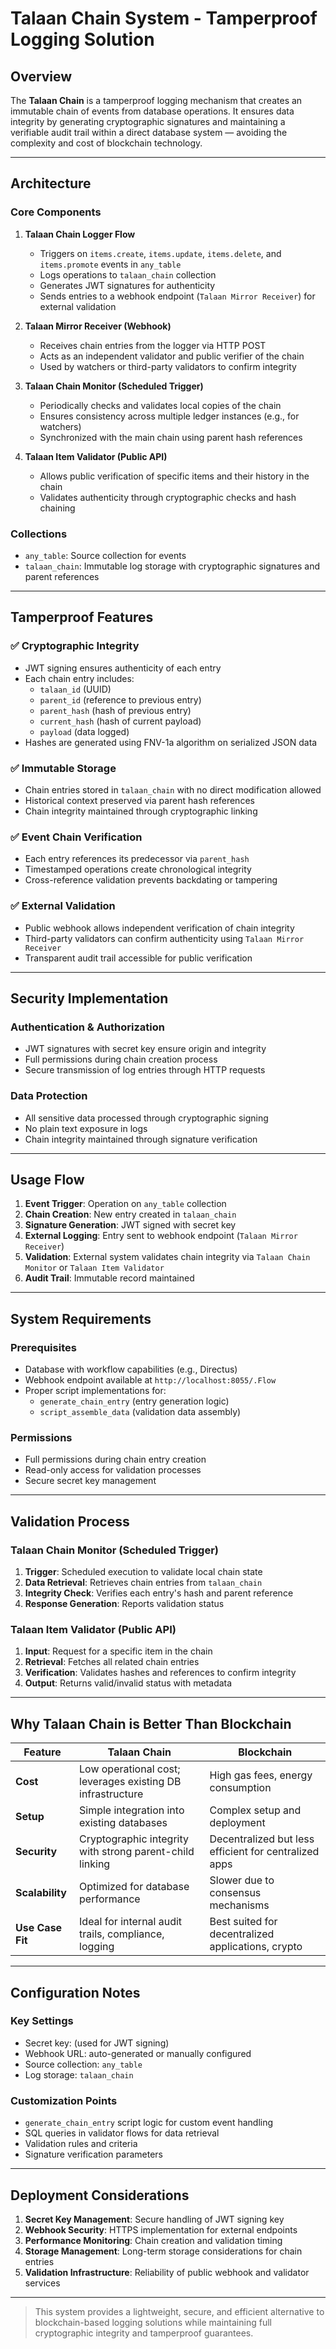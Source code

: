# Talaan Chain System - Tamperproof Logging Solution

## Overview

The **Talaan Chain** is a tamperproof logging mechanism that creates an immutable chain of events from database operations. It ensures data integrity by generating cryptographic signatures and maintaining a verifiable audit trail within a direct database system — avoiding the complexity and cost of blockchain technology.

---

## Architecture

### Core Components

1. **Talaan Chain Logger Flow**
   - Triggers on `items.create`, `items.update`, `items.delete`, and `items.promote` events in `any_table`
   - Logs operations to `talaan_chain` collection
   - Generates JWT signatures for authenticity
   - Sends entries to a webhook endpoint (`Talaan Mirror Receiver`) for external validation

2. **Talaan Mirror Receiver (Webhook)**
   - Receives chain entries from the logger via HTTP POST
   - Acts as an independent validator and public verifier of the chain
   - Used by watchers or third-party validators to confirm integrity

3. **Talaan Chain Monitor (Scheduled Trigger)**
   - Periodically checks and validates local copies of the chain
   - Ensures consistency across multiple ledger instances (e.g., for watchers)
   - Synchronized with the main chain using parent hash references

4. **Talaan Item Validator (Public API)**
   - Allows public verification of specific items and their history in the chain
   - Validates authenticity through cryptographic checks and hash chaining

### Collections
- `any_table`: Source collection for events
- `talaan_chain`: Immutable log storage with cryptographic signatures and parent references

---

## Tamperproof Features

### ✅ Cryptographic Integrity
- JWT signing ensures authenticity of each entry
- Each chain entry includes:
  - `talaan_id` (UUID)
  - `parent_id` (reference to previous entry)
  - `parent_hash` (hash of previous entry)
  - `current_hash` (hash of current payload)
  - `payload` (data logged)
- Hashes are generated using FNV-1a algorithm on serialized JSON data

### ✅ Immutable Storage
- Chain entries stored in `talaan_chain` with no direct modification allowed
- Historical context preserved via parent hash references
- Chain integrity maintained through cryptographic linking

### ✅ Event Chain Verification
- Each entry references its predecessor via `parent_hash`
- Timestamped operations create chronological integrity
- Cross-reference validation prevents backdating or tampering

### ✅ External Validation
- Public webhook allows independent verification of chain integrity
- Third-party validators can confirm authenticity using `Talaan Mirror Receiver`
- Transparent audit trail accessible for public verification

---

## Security Implementation

### Authentication & Authorization
- JWT signatures with secret key ensure origin and integrity
- Full permissions during chain creation process
- Secure transmission of log entries through HTTP requests

### Data Protection
- All sensitive data processed through cryptographic signing
- No plain text exposure in logs
- Chain integrity maintained through signature verification

---

## Usage Flow

1. **Event Trigger**: Operation on `any_table` collection
2. **Chain Creation**: New entry created in `talaan_chain`
3. **Signature Generation**: JWT signed with secret key
4. **External Logging**: Entry sent to webhook endpoint (`Talaan Mirror Receiver`)
5. **Validation**: External system validates chain integrity via `Talaan Chain Monitor` or `Talaan Item Validator`
6. **Audit Trail**: Immutable record maintained

---

## System Requirements

### Prerequisites
- Database with workflow capabilities (e.g., Directus)
- Webhook endpoint available at `http://localhost:8055/.Flow`
- Proper script implementations for:
  - `generate_chain_entry` (entry generation logic)
  - `script_assemble_data` (validation data assembly)

### Permissions
- Full permissions during chain entry creation
- Read-only access for validation processes
- Secure secret key management

---

## Validation Process

### Talaan Chain Monitor (Scheduled Trigger)
1. **Trigger**: Scheduled execution to validate local chain state
2. **Data Retrieval**: Retrieves chain entries from `talaan_chain`
3. **Integrity Check**: Verifies each entry's hash and parent reference
4. **Response Generation**: Reports validation status

### Talaan Item Validator (Public API)
1. **Input**: Request for a specific item in the chain
2. **Retrieval**: Fetches all related chain entries
3. **Verification**: Validates hashes and references to confirm integrity
4. **Output**: Returns valid/invalid status with metadata

---

## Why Talaan Chain is Better Than Blockchain

| Feature | Talaan Chain | Blockchain |
|--------|--------------|------------|
| **Cost** | Low operational cost; leverages existing DB infrastructure | High gas fees, energy consumption |
| **Setup** | Simple integration into existing databases | Complex setup and deployment |
| **Security** | Cryptographic integrity with strong parent-child linking | Decentralized but less efficient for centralized apps |
| **Scalability** | Optimized for database performance | Slower due to consensus mechanisms |
| **Use Case Fit** | Ideal for internal audit trails, compliance, logging | Best suited for decentralized applications, crypto |

---

## Configuration Notes

### Key Settings
- Secret key: (used for JWT signing)
- Webhook URL: auto-generated or manually configured
- Source collection: `any_table`
- Log storage: `talaan_chain`

### Customization Points
- `generate_chain_entry` script logic for custom event handling
- SQL queries in validator flows for data retrieval
- Validation rules and criteria
- Signature verification parameters

---

## Deployment Considerations

1. **Secret Key Management**: Secure handling of JWT signing key
2. **Webhook Security**: HTTPS implementation for external endpoints
3. **Performance Monitoring**: Chain creation and validation timing
4. **Storage Management**: Long-term storage considerations for chain entries
5. **Validation Infrastructure**: Reliability of public webhook and validator services

--- 

> This system provides a lightweight, secure, and efficient alternative to blockchain-based logging solutions while maintaining full cryptographic integrity and tamperproof guarantees.